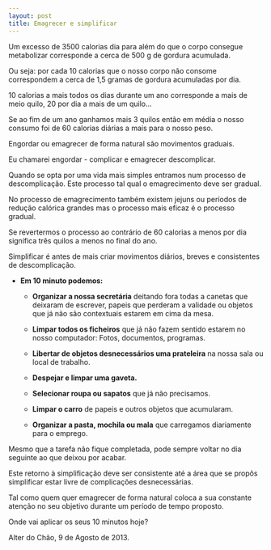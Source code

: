 ```yaml
---
layout: post
title: Emagrecer e simplificar
---
```

Um excesso de 3500 calorias dia para além do que o corpo consegue metabolizar corresponde a cerca de 500 g de gordura acumulada. 

Ou seja: por cada 10 calorias que o nosso corpo não consome correspondem a cerca de 1,5 gramas de gordura acumuladas por dia. 

10 calorias a mais todos os dias durante um ano corresponde a mais de meio quilo, 20 por dia a mais de um quilo...

Se ao fim de um ano ganhamos mais 3 quilos então em média o nosso consumo foi de 60 calorias diárias a mais para o nosso peso. 

Engordar ou emagrecer de forma natural são movimentos graduais. 

Eu chamarei engordar - complicar e emagrecer descomplicar. 

Quando se opta por uma vida mais simples entramos num processo de descomplicação. Este processo tal qual o emagrecimento deve ser gradual. 

No processo de emagrecimento também existem jejuns ou períodos de redução calórica grandes mas o processo mais eficaz é o processo gradual. 

Se revertermos o processo ao contrário de 60 calorias a menos por dia significa três quilos a menos no final do ano. 

Simplificar é antes de mais criar movimentos diários, breves e consistentes de descomplicação.

* **Em 10 minuto podemos:**

	* **Organizar a nossa secretária** deitando fora todas a canetas que deixaram de escrever, papeis que perderam a validade ou objetos que já não são contextuais estarem em cima da mesa. 

	* **Limpar todos os ficheiros** que já não fazem sentido estarem no nosso computador: Fotos, documentos, programas.

	* **Libertar de objetos desnecessários uma prateleira** na nossa sala ou local de trabalho.

	* **Despejar e limpar uma gaveta.**

	* **Selecionar roupa ou sapatos** que já não precisamos.

	* **Limpar o carro** de papeis e outros objetos que acumularam.

	* **Organizar a pasta, mochila ou mala** que carregamos diariamente para o emprego.


Mesmo que a tarefa não fique completada, pode sempre voltar no dia seguinte ao que deixou por acabar. 

Este retorno à simplificação deve ser consistente até a área que se propôs simplificar estar livre de complicações desnecessárias.

Tal como quem quer emagrecer de forma natural coloca a sua constante atenção no seu objetivo durante um período de tempo proposto.

Onde vai aplicar os seus 10 minutos hoje?

Alter do Chão, 9 de Agosto de 2013.